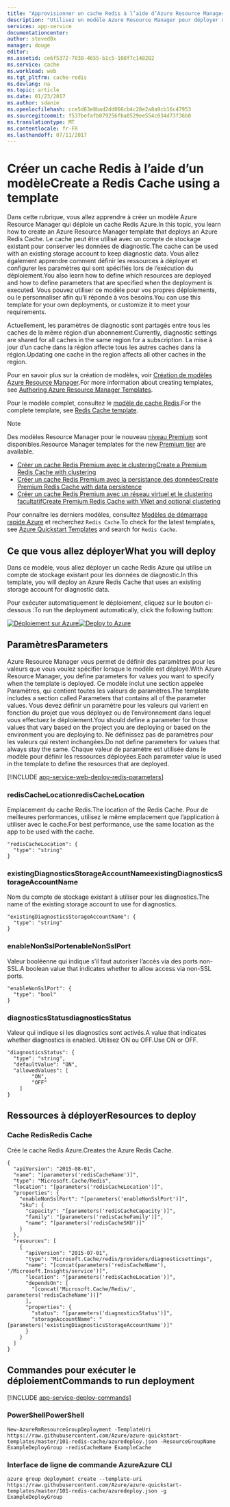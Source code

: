 ```yaml
---
title: "Approvisionner un cache Redis à l’aide d’Azure Resource Manager | Microsoft Docs"
description: "Utilisez un modèle Azure Resource Manager pour déployer un cache Redis Azure."
services: app-service
documentationcenter: 
author: steved0x
manager: douge
editor: 
ms.assetid: ce6f5372-7038-4655-b1c5-108f7c148282
ms.service: cache
ms.workload: web
ms.tgt_pltfrm: cache-redis
ms.devlang: na
ms.topic: article
ms.date: 01/23/2017
ms.author: sdanie
ms.openlocfilehash: cce5d63e8bad2dd066cb4c28e2a8a9cb16c47953
ms.sourcegitcommit: f537befafb079256fba0529ee554c034d73f36b0
ms.translationtype: MT
ms.contentlocale: fr-FR
ms.lasthandoff: 07/11/2017
---
```

# <a name="create-a-redis-cache-using-a-template"></a><span data-ttu-id="67c35-103">Créer un cache Redis à l’aide d’un modèle</span><span class="sxs-lookup"><span data-stu-id="67c35-103">Create a Redis Cache using a template</span></span>
<span data-ttu-id="67c35-104">Dans cette rubrique, vous allez apprendre à créer un modèle Azure Resource Manager qui déploie un cache Redis Azure.</span><span class="sxs-lookup"><span data-stu-id="67c35-104">In this topic, you learn how to create an Azure Resource Manager template that deploys an Azure Redis Cache.</span></span> <span data-ttu-id="67c35-105">Le cache peut être utilisé avec un compte de stockage existant pour conserver les données de diagnostic.</span><span class="sxs-lookup"><span data-stu-id="67c35-105">The cache can be used with an existing storage account to keep diagnostic data.</span></span> <span data-ttu-id="67c35-106">Vous allez également apprendre comment définir les ressources à déployer et configurer les paramètres qui sont spécifiés lors de l’exécution du déploiement.</span><span class="sxs-lookup"><span data-stu-id="67c35-106">You also learn how to define which resources are deployed and how to define parameters that are specified when the deployment is executed.</span></span> <span data-ttu-id="67c35-107">Vous pouvez utiliser ce modèle pour vos propres déploiements, ou le personnaliser afin qu’il réponde à vos besoins.</span><span class="sxs-lookup"><span data-stu-id="67c35-107">You can use this template for your own deployments, or customize it to meet your requirements.</span></span>

<span data-ttu-id="67c35-108">Actuellement, les paramètres de diagnostic sont partagés entre tous les caches de la même région d’un abonnement.</span><span class="sxs-lookup"><span data-stu-id="67c35-108">Currently, diagnostic settings are shared for all caches in the same region for a subscription.</span></span> <span data-ttu-id="67c35-109">La mise à jour d’un cache dans la région affecte tous les autres caches dans la région.</span><span class="sxs-lookup"><span data-stu-id="67c35-109">Updating one cache in the region affects all other caches in the region.</span></span>

<span data-ttu-id="67c35-110">Pour en savoir plus sur la création de modèles, voir [Création de modèles Azure Resource Manager](../azure-resource-manager/resource-group-authoring-templates.md).</span><span class="sxs-lookup"><span data-stu-id="67c35-110">For more information about creating templates, see [Authoring Azure Resource Manager Templates](../azure-resource-manager/resource-group-authoring-templates.md).</span></span>

<span data-ttu-id="67c35-111">Pour le modèle complet, consultez le [modèle de cache Redis](https://github.com/Azure/azure-quickstart-templates/blob/master/101-redis-cache/azuredeploy.json).</span><span class="sxs-lookup"><span data-stu-id="67c35-111">For the complete template, see [Redis Cache template](https://github.com/Azure/azure-quickstart-templates/blob/master/101-redis-cache/azuredeploy.json).</span></span>

> [!NOTE]
> <span data-ttu-id="67c35-112">Des modèles Resource Manager pour le nouveau [niveau Premium](cache-premium-tier-intro.md) sont disponibles.</span><span class="sxs-lookup"><span data-stu-id="67c35-112">Resource Manager templates for the new [Premium tier](cache-premium-tier-intro.md) are available.</span></span> 
> 
> * [<span data-ttu-id="67c35-113">Créer un cache Redis Premium avec le clustering</span><span class="sxs-lookup"><span data-stu-id="67c35-113">Create a Premium Redis Cache with clustering</span></span>](https://azure.microsoft.com/documentation/templates/201-redis-premium-cluster-diagnostics/)
> * [<span data-ttu-id="67c35-114">Créer un cache Redis Premium avec la persistance des données</span><span class="sxs-lookup"><span data-stu-id="67c35-114">Create Premium Redis Cache with data persistence</span></span>](https://azure.microsoft.com/documentation/templates/201-redis-premium-persistence/)
> * [<span data-ttu-id="67c35-115">Créer un cache Redis Premium avec un réseau virtuel et le clustering facultatif</span><span class="sxs-lookup"><span data-stu-id="67c35-115">Create Premium Redis Cache with VNet and optional clustering</span></span>](https://azure.microsoft.com/documentation/templates/201-redis-premium-vnet-cluster-diagnostics/)
> 
> <span data-ttu-id="67c35-116">Pour connaître les derniers modèles, consultez [Modèles de démarrage rapide Azure](https://azure.microsoft.com/documentation/templates/) et recherchez `Redis Cache`.</span><span class="sxs-lookup"><span data-stu-id="67c35-116">To check for the latest templates, see [Azure Quickstart Templates](https://azure.microsoft.com/documentation/templates/) and search for `Redis Cache`.</span></span>
> 
> 

## <a name="what-you-will-deploy"></a><span data-ttu-id="67c35-117">Ce que vous allez déployer</span><span class="sxs-lookup"><span data-stu-id="67c35-117">What you will deploy</span></span>
<span data-ttu-id="67c35-118">Dans ce modèle, vous allez déployer un cache Redis Azure qui utilise un compte de stockage existant pour les données de diagnostic.</span><span class="sxs-lookup"><span data-stu-id="67c35-118">In this template, you will deploy an Azure Redis Cache that uses an existing storage account for diagnostic data.</span></span>

<span data-ttu-id="67c35-119">Pour exécuter automatiquement le déploiement, cliquez sur le bouton ci-dessous :</span><span class="sxs-lookup"><span data-stu-id="67c35-119">To run the deployment automatically, click the following button:</span></span>

<span data-ttu-id="67c35-120">[![Déploiement sur Azure](./media/cache-redis-cache-arm-provision/deploybutton.png)](https://portal.azure.com/#create/Microsoft.Template/uri/https%3A%2F%2Fraw.githubusercontent.com%2FAzure%2Fazure-quickstart-templates%2Fmaster%2F101-redis-cache%2Fazuredeploy.json)</span><span class="sxs-lookup"><span data-stu-id="67c35-120">[![Deploy to Azure](./media/cache-redis-cache-arm-provision/deploybutton.png)](https://portal.azure.com/#create/Microsoft.Template/uri/https%3A%2F%2Fraw.githubusercontent.com%2FAzure%2Fazure-quickstart-templates%2Fmaster%2F101-redis-cache%2Fazuredeploy.json)</span></span>

## <a name="parameters"></a><span data-ttu-id="67c35-121">Paramètres</span><span class="sxs-lookup"><span data-stu-id="67c35-121">Parameters</span></span>
<span data-ttu-id="67c35-122">Azure Resource Manager vous permet de définir des paramètres pour les valeurs que vous voulez spécifier lorsque le modèle est déployé.</span><span class="sxs-lookup"><span data-stu-id="67c35-122">With Azure Resource Manager, you define parameters for values you want to specify when the template is deployed.</span></span> <span data-ttu-id="67c35-123">Ce modèle inclut une section appelée Paramètres, qui contient toutes les valeurs de paramètres.</span><span class="sxs-lookup"><span data-stu-id="67c35-123">The template includes a section called Parameters that contains all of the parameter values.</span></span>
<span data-ttu-id="67c35-124">Vous devez définir un paramètre pour les valeurs qui varient en fonction du projet que vous déployez ou de l’environnement dans lequel vous effectuez le déploiement.</span><span class="sxs-lookup"><span data-stu-id="67c35-124">You should define a parameter for those values that vary based on the project you are deploying or based on the environment you are deploying to.</span></span> <span data-ttu-id="67c35-125">Ne définissez pas de paramètres pour les valeurs qui restent inchangées.</span><span class="sxs-lookup"><span data-stu-id="67c35-125">Do not define parameters for values that always stay the same.</span></span> <span data-ttu-id="67c35-126">Chaque valeur de paramètre est utilisée dans le modèle pour définir les ressources déployées.</span><span class="sxs-lookup"><span data-stu-id="67c35-126">Each parameter value is used in the template to define the resources that are deployed.</span></span> 

[!INCLUDE [app-service-web-deploy-redis-parameters](../../includes/cache-deploy-parameters.md)]

### <a name="rediscachelocation"></a><span data-ttu-id="67c35-127">redisCacheLocation</span><span class="sxs-lookup"><span data-stu-id="67c35-127">redisCacheLocation</span></span>
<span data-ttu-id="67c35-128">Emplacement du cache Redis.</span><span class="sxs-lookup"><span data-stu-id="67c35-128">The location of the Redis Cache.</span></span> <span data-ttu-id="67c35-129">Pour de meilleures performances, utilisez le même emplacement que l’application à utiliser avec le cache.</span><span class="sxs-lookup"><span data-stu-id="67c35-129">For best performance, use the same location as the app to be used with the cache.</span></span>

    "redisCacheLocation": {
      "type": "string"
    }

### <a name="existingdiagnosticsstorageaccountname"></a><span data-ttu-id="67c35-130">existingDiagnosticsStorageAccountName</span><span class="sxs-lookup"><span data-stu-id="67c35-130">existingDiagnosticsStorageAccountName</span></span>
<span data-ttu-id="67c35-131">Nom du compte de stockage existant à utiliser pour les diagnostics.</span><span class="sxs-lookup"><span data-stu-id="67c35-131">The name of the existing storage account to use for diagnostics.</span></span> 

    "existingDiagnosticsStorageAccountName": {
      "type": "string"
    }

### <a name="enablenonsslport"></a><span data-ttu-id="67c35-132">enableNonSslPort</span><span class="sxs-lookup"><span data-stu-id="67c35-132">enableNonSslPort</span></span>
<span data-ttu-id="67c35-133">Valeur booléenne qui indique s’il faut autoriser l’accès via des ports non-SSL.</span><span class="sxs-lookup"><span data-stu-id="67c35-133">A boolean value that indicates whether to allow access via non-SSL ports.</span></span>

    "enableNonSslPort": {
      "type": "bool"
    }

### <a name="diagnosticsstatus"></a><span data-ttu-id="67c35-134">diagnosticsStatus</span><span class="sxs-lookup"><span data-stu-id="67c35-134">diagnosticsStatus</span></span>
<span data-ttu-id="67c35-135">Valeur qui indique si les diagnostics sont activés.</span><span class="sxs-lookup"><span data-stu-id="67c35-135">A value that indicates whether diagnostics is enabled.</span></span> <span data-ttu-id="67c35-136">Utilisez ON ou OFF.</span><span class="sxs-lookup"><span data-stu-id="67c35-136">Use ON or OFF.</span></span>

    "diagnosticsStatus": {
      "type": "string",
      "defaultValue": "ON",
      "allowedValues": [
            "ON",
            "OFF"
        ]
    }

## <a name="resources-to-deploy"></a><span data-ttu-id="67c35-137">Ressources à déployer</span><span class="sxs-lookup"><span data-stu-id="67c35-137">Resources to deploy</span></span>
### <a name="redis-cache"></a><span data-ttu-id="67c35-138">Cache Redis</span><span class="sxs-lookup"><span data-stu-id="67c35-138">Redis Cache</span></span>
<span data-ttu-id="67c35-139">Crée le cache Redis Azure.</span><span class="sxs-lookup"><span data-stu-id="67c35-139">Creates the Azure Redis Cache.</span></span>

    {
      "apiVersion": "2015-08-01",
      "name": "[parameters('redisCacheName')]",
      "type": "Microsoft.Cache/Redis",
      "location": "[parameters('redisCacheLocation')]",
      "properties": {
        "enableNonSslPort": "[parameters('enableNonSslPort')]",
        "sku": {
          "capacity": "[parameters('redisCacheCapacity')]",
          "family": "[parameters('redisCacheFamily')]",
          "name": "[parameters('redisCacheSKU')]"
        }
      },
      "resources": [
        {
          "apiVersion": "2015-07-01",
          "type": "Microsoft.Cache/redis/providers/diagnosticsettings",
          "name": "[concat(parameters('redisCacheName'), '/Microsoft.Insights/service')]",
          "location": "[parameters('redisCacheLocation')]",
          "dependsOn": [
            "[concat('Microsoft.Cache/Redis/', parameters('redisCacheName'))]"
          ],
          "properties": {
            "status": "[parameters('diagnosticsStatus')]",
            "storageAccountName": "[parameters('existingDiagnosticsStorageAccountName')]"
          }
        }
      ]
    }



## <a name="commands-to-run-deployment"></a><span data-ttu-id="67c35-140">Commandes pour exécuter le déploiement</span><span class="sxs-lookup"><span data-stu-id="67c35-140">Commands to run deployment</span></span>
[!INCLUDE [app-service-deploy-commands](../../includes/app-service-deploy-commands.md)]

### <a name="powershell"></a><span data-ttu-id="67c35-141">PowerShell</span><span class="sxs-lookup"><span data-stu-id="67c35-141">PowerShell</span></span>
    New-AzureRmResourceGroupDeployment -TemplateUri https://raw.githubusercontent.com/Azure/azure-quickstart-templates/master/101-redis-cache/azuredeploy.json -ResourceGroupName ExampleDeployGroup -redisCacheName ExampleCache

### <a name="azure-cli"></a><span data-ttu-id="67c35-142">Interface de ligne de commande Azure</span><span class="sxs-lookup"><span data-stu-id="67c35-142">Azure CLI</span></span>
    azure group deployment create --template-uri https://raw.githubusercontent.com/Azure/azure-quickstart-templates/master/101-redis-cache/azuredeploy.json -g ExampleDeployGroup


